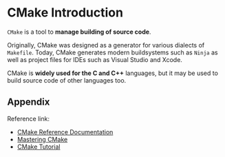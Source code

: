 # CMake Introduction

`CMake` is a tool to **manage building of source code**. 

Originally, CMake was designed as a generator for various dialects of `Makefile`. Today, CMake generates modern buildsystems such as `Ninja` as well as project files for IDEs such as Visual Studio and Xcode.

CMake is **widely used for the C and C++** languages, but it may be used to build source code of other languages too.

## Appendix

Reference link:
- <a href="https://cmake.org/cmake/help/latest/">CMake Reference Documentation</a>
- <a href="https://cmake.org/cmake/help/book/mastering-cmake/">Mastering CMake</a>
- <a href="https://cmake.org/cmake/help/latest/guide/tutorial/index.html">CMake Tutorial</a>